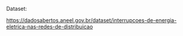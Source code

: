 Dataset:

<https://dadosabertos.aneel.gov.br/dataset/interrupcoes-de-energia-eletrica-nas-redes-de-distribuicao>

